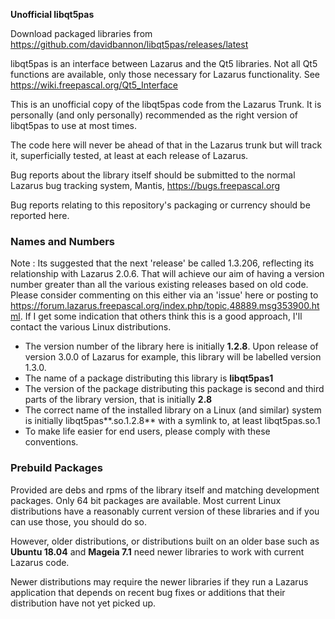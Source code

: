 **Unofficial libqt5pas**

Download packaged libraries from https://github.com/davidbannon/libqt5pas/releases/latest

libqt5pas is an interface between Lazarus and the Qt5 libraries.  Not all Qt5 functions are available, only those necessary for Lazarus functionality. See https://wiki.freepascal.org/Qt5_Interface

This is an unofficial copy of the libqt5pas code from the Lazarus Trunk. It is personally (and only personally) recommended as the right version of libqt5pas to use at most times.

The code here will never be ahead of that in the Lazarus trunk but will track it, superficially tested, at least at each release of Lazarus.

Bug reports about the library itself should be submitted to the normal Lazarus bug tracking system, Mantis, https://bugs.freepascal.org

Bug reports relating to this repository's packaging or currency should be reported here.


### Names and Numbers
Note : Its suggested that the next 'release' be called 1.3.206, reflecting its relationship with Lazarus 2.0.6.  That will achieve our aim of having a version number greater than all the various existing releases based on old code.  Please consider commenting on this either via an 'issue' here or posting to https://forum.lazarus.freepascal.org/index.php/topic,48889.msg353900.html.  If I get some indication that others think this is a good approach, I'll contact the various Linux distributions.

* The version number of the library here is initially **1.2.8**. Upon release of version 3.0.0 of Lazarus for example, this library will be labelled version 1.3.0.
* The name of a package distributing this library is **libqt5pas1**
*  The version of the package distributing this package is second and third parts of the library version, that is initially **2.8**
* The correct name of the installed library on a Linux (and similar) system is initially  libqt5pas**.so.1.2.8** with a symlink to, at least libqt5pas.so.1
* To make life easier for end users, please comply with these conventions.

### Prebuild Packages
Provided are debs and rpms of the library itself and matching development packages.  Only 64 bit packages are available. Most current Linux distributions have a reasonably current version of these libraries and if you can use those, you should do so.

However, older distributions, or distributions built on an older base such as **Ubuntu 18.04** and **Mageia 7.1** need newer libraries to work with current Lazarus code.  

Newer distributions may require the newer libraries if they run a Lazarus application that depends on recent bug fixes or additions that their distribution have not yet picked up.

